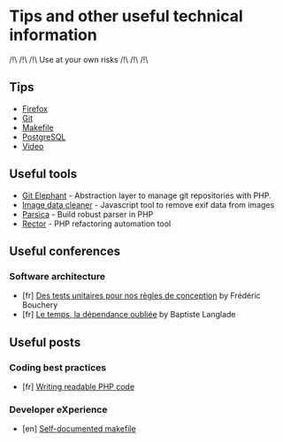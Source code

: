 # Tips and other useful technical information

/!\ /!\ /!\ Use at your own risks /!\ /!\ /!\

## Tips

* [Firefox](doc/tips/firefox.md)
* [Git](doc/tips/git.md)
* [Makefile](doc/tips/makefile.md)
* [PostgreSQL](doc/tips/postgresql.md)
* [Video](doc/tips/video.md)

## Useful tools
* [Git Elephant](https://github.com/matteosister/GitElephant) - Abstraction layer to manage git repositories with PHP.
* [Image data cleaner](https://github.com/codepo8/image-data-cleaner) - Javascript tool to remove exif data from images
* [Parsica](https://parsica.verraes.net/) - Build robust parser in PHP
* [Rector](https://getrector.org/) - PHP refactoring automation tool

## Useful conferences
### Software architecture
* [fr] [Des tests unitaires pour nos règles de conception](https://www.youtube.com/watch?v=PB3NWOwBCyQ) by Frédéric Bouchery
* [fr] [Le temps, la dépendance oubliée](https://afup.org/talks/2795-le-temps-la-dependance-oubliee) by Baptiste Langlade

## Useful posts
### Coding best practices
* [fr] [Writing readable PHP code](https://www.jimmyklein.fr/5-mauvaises-habitudes-a-perdre-en-php/)

### Developer eXperience
* [en] [Self-documented makefile](https://marmelab.com/blog/2016/02/29/auto-documented-makefile.html)
